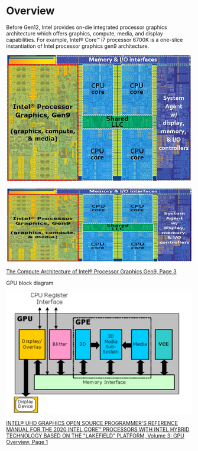 # Overview
Before Gen12, Intel provides on-die integrated processor graphics architecture which offers graphics, compute, media, and display capabilities. For example, Intel® Core™ i7 processor 6700K is a one-slice instantiation of Intel processor graphics gen9 architecture.

![Components_Layout_6700K_Gen9](images/Components_Layout_6700K_Gen9.png)

<p align="center">
  <img width="600" height="200" src="images/Components_Layout_6700K_Gen9.png">
</p>

[The Compute Architecture of Intel® Processor Graphics Gen9, Page 3](https://www.intel.com/content/dam/develop/external/us/en/documents/the-compute-architecture-of-intel-processor-graphics-gen9-v1d0-166010.pdf)

GPU block diagram

![LKF_GPU_Block](images/LKF_GPU_Block.png)

[INTEL® UHD GRAPHICS OPEN SOURCE PROGRAMMER'S REFERENCE MANUAL FOR THE 2020 INTEL CORE™ PROCESSORS WITH INTEL HYBRID TECHNOLOGY BASED ON THE "LAKEFIELD" PLATFORM, Volume 3: GPU Overview, Page 1](https://01.org/sites/default/files/documentation/intel-gfx-prm-osrc-lkf-vol03-gpu_overview.pdf)



